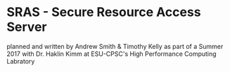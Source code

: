 # SRAS - Secure Resource Access Server

planned and written by Andrew Smith & Timothy Kelly 
as part of a Summer 2017 with Dr. Haklin Kimm 
at ESU-CPSC's High Performance Computing Labratory
